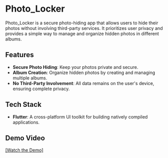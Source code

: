 # Photo_Locker

Photo_Locker is a secure photo-hiding app that allows users to hide their photos without involving third-party services. It prioritizes user privacy and provides a simple way to manage and organize hidden photos in different albums.

## Features

- **Secure Photo Hiding**: Keep your photos private and secure.  
- **Album Creation**: Organize hidden photos by creating and managing multiple albums.  
- **No Third-Party Involvement**: All data remains on the user's device, ensuring complete privacy.  

## Tech Stack

- **Flutter**: A cross-platform UI toolkit for building natively compiled applications.  

## Demo Video

[[Watch the Demo]](https://drive.google.com/file/d/15PLoyFn52lPGfXDl3-eLg8Xi4-QJPEtF/view?usp=drive_link)
